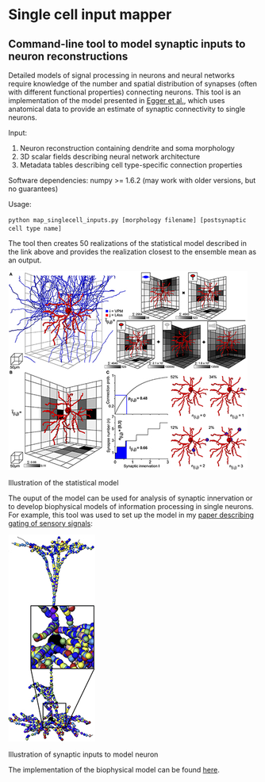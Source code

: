 # Single cell input mapper

## Command-line tool to model synaptic inputs to neuron reconstructions

Detailed models of signal processing in neurons and neural networks require knowledge of the number and spatial 
distribution of synapses (often with different functional properties) connecting neurons. 
This tool is an implementation of the model presented in [Egger et al.](https://www.frontiersin.org/articles/10.3389/fnana.2014.00129/full),
which uses anatomical data to provide an estimate of synaptic connectivity to 
single neurons.

Input:
1. Neuron reconstruction containing dendrite and soma morphology
2. 3D scalar fields describing neural network architecture
3. Metadata tables describing cell type-specific connection properties

Software dependencies:
numpy >= 1.6.2 (may work with older versions, but no guarantees)

Usage:

`python map_singlecell_inputs.py [morphology filename] [postsynaptic cell type name]`

The tool then creates 50 realizations of the statistical model described in the link above and provides the realization 
closest to the ensemble mean as an output.

![Model illustration](doc/2.jpg "Model illustration")

Illustration of the statistical model

The ouput of the model can be used for analysis of synaptic innervation or to develop biophysical models of 
information processing in single neurons. For example, this tool was used to set up the model in my [paper describing
gating of sensory signals](https://www.sciencedirect.com/science/article/pii/S0896627319308840):

![Synaptic inputs to model neuron](doc/3.jpg "Synaptic inputs to model neuron")

Illustration of synaptic inputs to model neuron

The implementation of the biophysical model can be found [here](https://senselab.med.yale.edu/modeldb/ShowModel.cshtml?model=239145).
